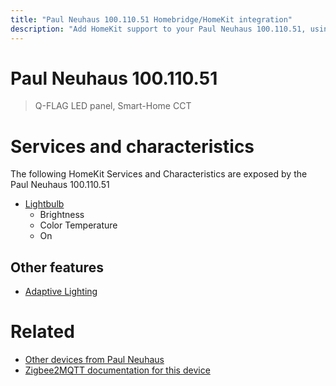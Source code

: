 ```yaml
---
title: "Paul Neuhaus 100.110.51 Homebridge/HomeKit integration"
description: "Add HomeKit support to your Paul Neuhaus 100.110.51, using Homebridge, Zigbee2MQTT and homebridge-z2m."
---
```

<!---
This file has been GENERATED using src/docgen/docgen.ts
DO NOT EDIT THIS FILE MANUALLY!
-->
# Paul Neuhaus 100.110.51
> Q-FLAG LED panel, Smart-Home CCT


# Services and characteristics
The following HomeKit Services and Characteristics are exposed by
the Paul Neuhaus 100.110.51

* [Lightbulb](../../light.md)
  * Brightness
  * Color Temperature
  * On


## Other features
* [Adaptive Lighting](../../light.md)


# Related
* [Other devices from Paul Neuhaus](../index.md#paul_neuhaus)
* [Zigbee2MQTT documentation for this device](https://www.zigbee2mqtt.io/devices/100.110.51.html)